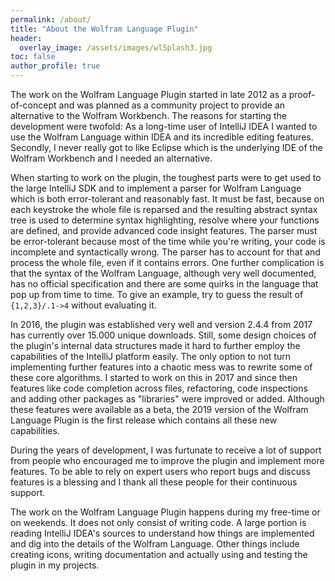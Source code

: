 ```yaml
---
permalink: /about/
title: "About the Wolfram Language Plugin"
header:
  overlay_image: /assets/images/wlSplash3.jpg
toc: false
author_profile: true
---
```


The work on the Wolfram Language Plugin started in late 2012 as a proof-of-concept and was planned as a community 
project to provide an alternative to the Wolfram Workbench.
The reasons for starting the development were twofold: As a long-time user of IntelliJ IDEA 
I wanted to use the Wolfram Language within IDEA and its incredible editing features. Secondly,
I never really got to like Eclipse which is the underlying IDE of the Wolfram Workbench and I needed an alternative.

When starting to work on the plugin, the toughest parts were to get used to the large IntelliJ SDK and to 
implement a parser for Wolfram Language which is both error-tolerant and reasonably fast.
It must be fast, because on each keystroke the whole file is reparsed and the resulting abstract syntax tree is
used to determine syntax highlighting, resolve where your functions are defined, and provide advanced code insight
features. The parser must be error-tolerant because most of the time while you're writing, your code is incomplete
and syntactically wrong.
The parser has to account for that and process the whole file, even if it contains errors.
One further complication is that the syntax of the Wolfram Language, although very well documented, has no official
specification and there are some quirks in the language that pop up from time to time.
To give an example, try to guess the result of `{1,2,3}/.1->4` without evaluating it.

In 2016, the plugin was established very well and version 2.4.4 from 2017 has currently over 15.000 unique downloads.
Still, some design choices of the plugin's internal data structures made it hard to further employ the capabilities
of the IntelliJ platform easily.
The only option to not turn implementing further features into a chaotic mess was to rewrite some of these core
algorithms.
I started to work on this in 2017 and since then features like code completion across files, refactoring, code 
inspections and adding other packages as "libraries" were improved or added.
Although these features were available as a beta, the 2019 version of the Wolfram Language Plugin is the first 
release which contains all these new capabilities.

During the years of development, I was furtunate to receive a lot of support from people who encouraged me to improve
the plugin and implement more features.
To be able to rely on expert users who report bugs and discuss features is a blessing and I thank all these people
for their continuous support.

The work on the Wolfram Language Plugin happens during my free-time or on weekends.
It does not only consist of writing code.
A large portion is reading IntelliJ IDEA's sources to understand how things are implemented and dig into the details
of the Wolfram Language.
Other things include creating icons, writing documentation and actually using and testing the plugin in my projects.